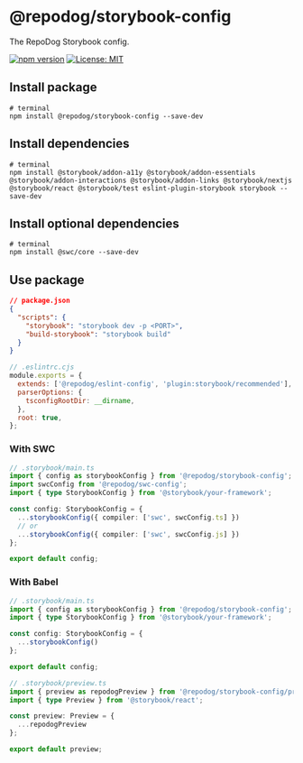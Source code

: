 # @repodog/storybook-config

The RepoDog Storybook config.

[![npm version](https://badge.fury.io/js/%40repodog%2Fstorybook-config.svg)](https://badge.fury.io/js/%40repodog%2Fstorybook-config)
[![License: MIT](https://img.shields.io/badge/License-MIT-yellow.svg)](LICENSE)

## Install package

```shell
# terminal
npm install @repodog/storybook-config --save-dev
```

## Install dependencies

```shell
# terminal
npm install @storybook/addon-a11y @storybook/addon-essentials @storybook/addon-interactions @storybook/addon-links @storybook/nextjs @storybook/react @storybook/test eslint-plugin-storybook storybook --save-dev
```

## Install optional dependencies

```shell
# terminal
npm install @swc/core --save-dev
```

## Use package

```json
// package.json
{
  "scripts": {
    "storybook": "storybook dev -p <PORT>",
    "build-storybook": "storybook build"
  }
}
```

```javascript
// .eslintrc.cjs
module.exports = {
  extends: ['@repodog/eslint-config', 'plugin:storybook/recommended'],
  parserOptions: {
    tsconfigRootDir: __dirname,
  },
  root: true,
};
```

### With SWC

```typescript
// .storybook/main.ts
import { config as storybookConfig } from '@repodog/storybook-config';
import swcConfig from '@repodog/swc-config';
import { type StorybookConfig } from '@storybook/your-framework';

const config: StorybookConfig = {
  ...storybookConfig({ compiler: ['swc', swcConfig.ts] })
  // or
  ...storybookConfig({ compiler: ['swc', swcConfig.js] })
};

export default config;
```

### With Babel

```typescript
// .storybook/main.ts
import { config as storybookConfig } from '@repodog/storybook-config';
import { type StorybookConfig } from '@storybook/your-framework';

const config: StorybookConfig = {
  ...storybookConfig()
};

export default config;
```

```typescript
// .storybook/preview.ts
import { preview as repodogPreview } from '@repodog/storybook-config/preview';
import { type Preview } from '@storybook/react';

const preview: Preview = {
  ...repodogPreview
};

export default preview;
```
